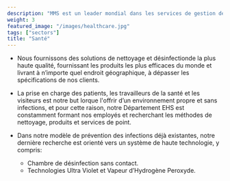 ```yaml
---
description: "MMS est un leader mondial dans les services de gestion des installations dans le secteur de la santé."
weight: 3
featured_image: "/images/healthcare.jpg"
tags: ["sectors"]
title: "Santé"
---
```

- Nous fournissons des solutions de nettoyage et désinfectionde la plus haute qualité, fournissant les produits les plus efficaces du monde et livrant à n’importe quel endroit géographique, à dépasser les spécifications de nos clients.

- La prise en charge des patients, les travailleurs de la santé et les visiteurs est notre but lorque l'offrir d’un environnement propre et sans infections, et pour cette raison, notre Département EHS est constamment formant nos employés et recherchant les méthodes de nettoyage, produits et services de point.

- Dans notre modèle de prévention des infections déjà existantes, notre dernière recherche est orienté vers un système de haute technologie, y compris:
    - Chambre de désinfection sans contact.
    - Technologies Ultra Violet et Vapeur d’Hydrogène Peroxyde.
